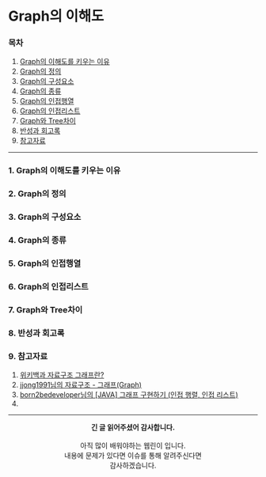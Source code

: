 # Graph의 이해도
### 목차
1. [Graph의 이해도를 키우는 이유](https://github.com/hongcoding94/Daily-Coding-Test-java/blob/main/%EC%95%8C%EA%B3%A0%EB%A6%AC%EC%A6%98%20%ED%9A%8C%EA%B3%A0%EB%A1%9D/005.%20Graph%EC%9D%98%20%EC%9D%B4%ED%95%B4%EB%8F%84.md#1-graph%EC%9D%98-%EC%9D%B4%ED%95%B4%EB%8F%84%EB%A5%BC-%ED%82%A4%EC%9A%B0%EB%8A%94-%EC%9D%B4%EC%9C%A0)
2. [Graph의 정의](https://github.com/hongcoding94/Daily-Coding-Test-java/blob/main/%EC%95%8C%EA%B3%A0%EB%A6%AC%EC%A6%98%20%ED%9A%8C%EA%B3%A0%EB%A1%9D/005.%20Graph%EC%9D%98%20%EC%9D%B4%ED%95%B4%EB%8F%84.md#2-graph%EC%9D%98-%EC%A0%95%EC%9D%98)
3. [Graph의 구성요소](https://github.com/hongcoding94/Daily-Coding-Test-java/blob/main/%EC%95%8C%EA%B3%A0%EB%A6%AC%EC%A6%98%20%ED%9A%8C%EA%B3%A0%EB%A1%9D/005.%20Graph%EC%9D%98%20%EC%9D%B4%ED%95%B4%EB%8F%84.md#3-graph%EC%9D%98-%EA%B5%AC%EC%84%B1%EC%9A%94%EC%86%8C) 
4. [Graph의 종류](https://github.com/hongcoding94/Daily-Coding-Test-java/blob/main/%EC%95%8C%EA%B3%A0%EB%A6%AC%EC%A6%98%20%ED%9A%8C%EA%B3%A0%EB%A1%9D/005.%20Graph%EC%9D%98%20%EC%9D%B4%ED%95%B4%EB%8F%84.md#4-graph%EC%9D%98-%EC%A2%85%EB%A5%98)
5. [Graph의 인접행열](https://github.com/hongcoding94/Daily-Coding-Test-java/blob/main/%EC%95%8C%EA%B3%A0%EB%A6%AC%EC%A6%98%20%ED%9A%8C%EA%B3%A0%EB%A1%9D/005.%20Graph%EC%9D%98%20%EC%9D%B4%ED%95%B4%EB%8F%84.md#5-graph%EC%9D%98-%EC%9D%B8%EC%A0%91%ED%96%89%EC%97%B4)
6. [Graph의 인접리스트](https://github.com/hongcoding94/Daily-Coding-Test-java/blob/main/%EC%95%8C%EA%B3%A0%EB%A6%AC%EC%A6%98%20%ED%9A%8C%EA%B3%A0%EB%A1%9D/005.%20Graph%EC%9D%98%20%EC%9D%B4%ED%95%B4%EB%8F%84.md#6-graph%EC%9D%98-%EC%9D%B8%EC%A0%91%EB%A6%AC%EC%8A%A4%ED%8A%B8)
7. [Graph와 Tree차이](https://github.com/hongcoding94/Daily-Coding-Test-java/blob/main/%EC%95%8C%EA%B3%A0%EB%A6%AC%EC%A6%98%20%ED%9A%8C%EA%B3%A0%EB%A1%9D/005.%20Graph%EC%9D%98%20%EC%9D%B4%ED%95%B4%EB%8F%84.md#7-graph%EC%99%80-tree%EC%B0%A8%EC%9D%B4)
8. [반성과 회고록](https://github.com/hongcoding94/Daily-Coding-Test-java/blob/main/%EC%95%8C%EA%B3%A0%EB%A6%AC%EC%A6%98%20%ED%9A%8C%EA%B3%A0%EB%A1%9D/005.%20Graph%EC%9D%98%20%EC%9D%B4%ED%95%B4%EB%8F%84.md#8-%EB%B0%98%EC%84%B1%EA%B3%BC-%ED%9A%8C%EA%B3%A0%EB%A1%9D)
9. [참고자료](https://github.com/hongcoding94/Daily-Coding-Test-java/blob/main/%EC%95%8C%EA%B3%A0%EB%A6%AC%EC%A6%98%20%ED%9A%8C%EA%B3%A0%EB%A1%9D/005.%20Graph%EC%9D%98%20%EC%9D%B4%ED%95%B4%EB%8F%84.md#9-%EC%B0%B8%EA%B3%A0%EC%9E%90%EB%A3%8C)

---
### 1. Graph의 이해도를 키우는 이유

### 2. Graph의 정의

### 3. Graph의 구성요소

### 4. Graph의 종류

### 5. Graph의 인접행열

### 6. Graph의 인접리스트

### 7. Graph와 Tree차이

### 8. 반성과 회고록

### 9. 참고자료
1. [위키백과 자료구조 그래프란?](https://ko.wikipedia.org/wiki/%EA%B7%B8%EB%9E%98%ED%94%84_(%EC%9E%90%EB%A3%8C_%EA%B5%AC%EC%A1%B0))
2. [jjong1991님의 자료구조 - 그래프(Graph)](https://hongjw1938.tistory.com/23)
3. [born2bedeveloper님의 [JAVA] 그래프 구현하기 (인접 행렬, 인접 리스트)](https://born2bedeveloper.tistory.com/42)
4. 

---
<div align="center">
  <b>긴 글 읽어주셨어 감사합니다.</b><br/><br/>
  아직 많이 배워야하는 웹린이 입니다.<br/>
  내용에 문제가 있다면 이슈를 통해 알려주신다면 <br>
  감사하겠습니다.
</div>
